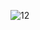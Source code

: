 ![12](https://github.com/Adit0507/website-health-checker/assets/78037846/1fb897e9-fef4-4cb6-9cc4-3284e895425d)
